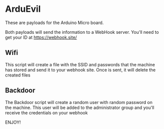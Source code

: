 # ArduEvil

These are payloads for the Arduino Micro board.

Both payloads will send the information to a WebHook server. You'll need to get your ID at https://webhook.site/

## Wifi

This script will create a file with the SSID and passwords that the machine has stored and send it to your webhook site. Once is sent, it will delete the created files

## Backdoor

The Backdoor script will create a random user with random password on the machine. This user will be added to the administrator group and you'll receive the credentials on your webhook 

ENJOY!
